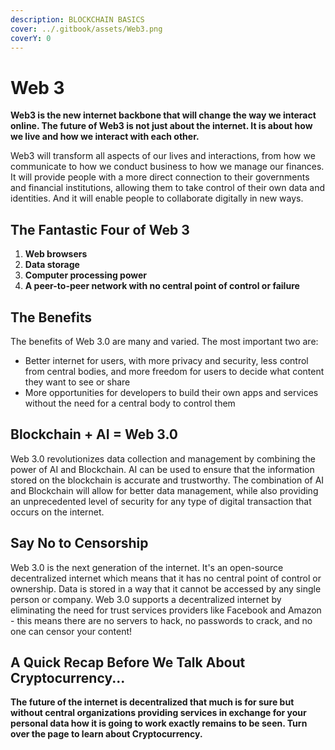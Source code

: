 ```yaml
---
description: BLOCKCHAIN BASICS
cover: ../.gitbook/assets/Web3.png
coverY: 0
---
```


# Web 3

**Web3 is the new internet backbone that will change the way we interact online. The future of Web3 is not just about the internet. It is about how we live and how we interact with each other.**

Web3 will transform all aspects of our lives and interactions, from how we communicate to how we conduct business to how we manage our finances. It will provide people with a more direct connection to their governments and financial institutions, allowing them to take control of their own data and identities. And it will enable people to collaborate digitally in new ways.

## The Fantastic Four of Web 3

1. **Web browsers**
2. **Data storage**
3. **Computer processing power**
4. **A peer-to-peer network with no central point of control or failure**

## The Benefits &#x20;

The benefits of Web 3.0 are many and varied. The most important two are:

* Better internet for users, with more privacy and security, less control from central bodies, and more freedom for users to decide what content they want to see or share
* More opportunities for developers to build their own apps and services without the need for a central body to control them

## Blockchain + AI = Web 3.0

Web 3.0 revolutionizes data collection and management by combining the power of AI and Blockchain. AI can be used to ensure that the information stored on the blockchain is accurate and trustworthy. The combination of AI and Blockchain will allow for better data management, while also providing an unprecedented level of security for any type of digital transaction that occurs on the internet.

## Say No to Censorship

Web 3.0 is the next generation of the internet. It's an open-source decentralized internet which means that it has no central point of control or ownership. Data is stored in a way that it cannot be accessed by any single person or company. Web 3.0 supports a decentralized internet by eliminating the need for trust services providers like Facebook and Amazon - this means there are no servers to hack, no passwords to crack, and no one can censor your content!

## A Quick Recap Before We Talk About Cryptocurrency...

**The future of the internet is decentralized that much is for sure but without central organizations providing services in exchange for your personal data how it is going to work exactly remains to be seen. Turn over the page to learn about Cryptocurrency.**&#x20;
